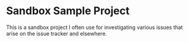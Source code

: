 # Sandbox Sample Project

This is a sandbox project I often use for investigating various issues that arise on the issue
tracker and elsewhere.
